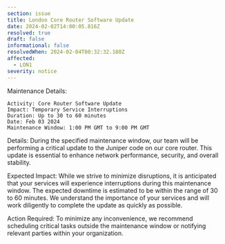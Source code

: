 ```yaml
---
section: issue
title: London Core Router Software Update
date: 2024-02-02T14:00:05.816Z
resolved: true
draft: false
informational: false
resolvedWhen: 2024-02-04T00:32:32.180Z
affected:
  - LON1
severity: notice
---
```

Maintenance Details:

    Activity: Core Router Software Update
    Impact: Temporary Service Interruptions
    Duration: Up to 30 to 60 minutes
    Date: Feb 03 2024
    Maintenance Window: 1:00 PM GMT to 9:00 PM GMT

Details:
During the specified maintenance window, our team will be performing a critical update to the Juniper code on our core router. This update is essential to enhance network performance, security, and overall stability.

Expected Impact:
While we strive to minimize disruptions, it is anticipated that your services will experience interruptions during this maintenance window. The expected downtime is estimated to be within the range of 30 to 60 minutes. We understand the importance of your services and will work diligently to complete the update as quickly as possible.

Action Required:
To minimize any inconvenience, we recommend scheduling critical tasks outside the maintenance window or notifying relevant parties within your organization.